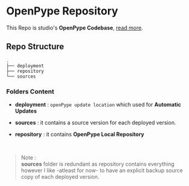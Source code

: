 # OpenPype Repository

This Repo is studio's **OpenPype Codebase**, [read more](https://openpype.io/docs/admin_distribute#2-openpype-codebase).



## Repo Structure

```
.
├── deployment
├── repository
└── sources
```

### Folders Content

- **deployment** :  `openPype update location` which used for **Automatic Updates**
  
- **sources**  : it contains a source version for each deployed version.
  
- **repository** : it contains **OpenPype Local Repository**

<br>

>Note : <br>
>**sources** folder is  redundant as repository contains everything however I like -atleast for now- to have an explicit backup source copy of each deployed version. 